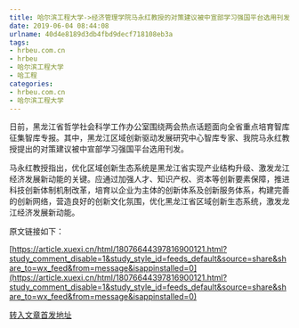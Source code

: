 ```yaml
---
title: 哈尔滨工程大学->经济管理学院马永红教授的对策建议被中宣部学习强国平台选用刊发 | hrbeu.com.cn
date: 2019-06-04 08:44:08
urlname: 40d4e8189d3db4fbd9decf718108eb3a
tags: 
- hrbeu.com.cn
- hrbeu
- 哈尔滨工程大学
- 哈工程
categories:
- hrbeu.com.cn
- 哈尔滨工程大学
---
```



日前，黑龙江省哲学社会科学工作办公室围绕两会热点话题面向全省重点培育智库征集智库专报。其中，黑龙江区域创新驱动发展研究中心智库专家、我院马永红教授提出的对策建议被中宣部学习强国平台选用刊发。

马永红教授指出，优化区域创新生态系统是黑龙江省实现产业结构升级、激发龙江经济发展新动能的关键。应通过加强人才、知识产权、资本等创新要素保障，推进科技创新体制机制改革，培育以企业为主体的创新体系及创新服务体系，构建完善的创新网络，营造良好的创新文化氛围，优化黑龙江省区域创新生态系统，激发龙江经济发展新动能。

原文链接如下：

[https://article.xuexi.cn/html/18076644397816900121.html?study_comment_disable=1&study_style_id=feeds_default&source=share&share_to=wx_feed&from=message&isappinstalled=0](https://article.xuexi.cn/html/18076644397816900121.html?study_comment_disable=1&study_style_id=feeds_default&source=share&share_to=wx_feed&from=message&isappinstalled=0)





[转入文章首发地址](http://gongxue.cn/news/2019/201905/news_195583.html)